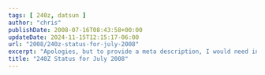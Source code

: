 ```yaml
---
tags: [ 240z, datsun ]
author: "chris"
publishDate: 2008-07-16T08:43:58+00:00
updateDate: 2024-11-15T12:15:17-06:00
url: "2008/240z-status-for-july-2008"
excerpt: "Apologies, but to provide a meta description, I would need information about the blog post's content. Could you please provide it?"
title: "240Z Status for July 2008"
---
```



